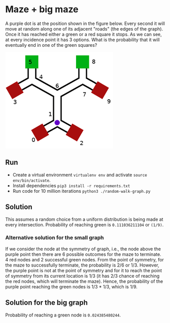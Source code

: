 # Maze + big maze

A purple dot is at the position shown in the figure below. Every second it will move at random along one of its adjacent "roads" (the edges of the graph). Once it has reached either a green or a red square it stops. As we can see, at every incidence point it has 3 options. What is the probability that it will eventually end in one of the green squares?

![small_hex_ant.png](small_hex_ant.png)

## Run

* Create a virtual environment `virtualenv env` and activate `source env/bin/activate`.
* Install dependencies `pip3 install -r requirements.txt`
* Run code for 10 million iterations `python3 ./random-walk-graph.py`

## Solution

This assumes a random choice from a uniform distribution is being made at every intersection. Probability of reaching green is `0.111036211104` or `(1/9)`.


### Alternative solution for the small graph

If we consider the node at the symmetry of graph, i.e., the node above the purple point then there are 6 possible outcomes for the maze to terminate. 4 red nodes and 2 successful green nodes. From the point of symmetry, for the maze to successfully terminate, the probability is 2/6 or 1/3. However, the purple point is not at the point of symmetry and for it to reach the point of symmetry from its current location is 1/3 (it has 2/3 chance of reaching the red nodes, which will terminate the maze). Hence, the probability of the purple point reaching the green nodes is 1/3 * 1/3, which is 1/9.


## Solution for the big graph

Probability of reaching a green node is `0.024385480244`.

